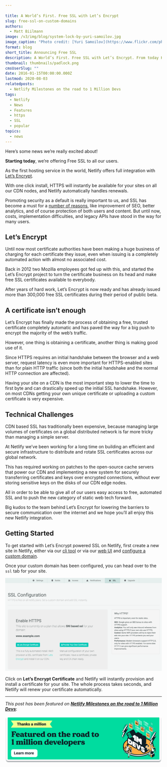 ```yaml
---

title: A World’s First. Free SSL with Let’s Encrypt
slug: free-ssl-on-custom-domains
authors:
  - Matt Biilmann
image: /v3/img/blog/system-lock-by-yuri-samoilov.jpg
image_caption: "Photo credit: [Yuri Samoilov](https://www.flickr.com/photos/yusamoilov/13334048894)  \n"
format: blog
short_title: Announcing Free SSL
description: A World’s First. Free SSL with Let’s Encrypt. From today HTTPS is a free one-click setup on all our plans
thumbnail: thumbnails/padlock.png
cmsUserSlug: ""
date: 2016-01-15T00:00:00.000Z
lastmod: 2020-08-03
relatedposts:
  - Netlify Milestones on the road to 1 Million Devs
tags:
  - Netlify
  - News
  - Features
  - https
  - SSL
  - popular
topics:
  - news
---
```


Here’s some news we’re really excited about!

**Starting today**, we’re offering Free SSL to all our users.

As the first hosting service in the world, Netlify offers full integration with [Let’s Encrypt](https://letsencrypt.org).

With one click install, HTTPS will instantly be available for your sites on all our CDN nodes, and Netlify automatically handles renewals.

Promoting security as a default is really important to us, and SSL has become a must for a [number of reasons](/blog/2014/10/03/five-reasons-you-want-https-for-your-static-site), like improvement of SEO, better analytics, and of course protection of both users and content. But until now, costs, implementation difficulties, and legacy APIs have stood in the way for many users.

<!-- excerpt -->

## Let’s Encrypt

Until now most certificate authorities have been making a huge business of charging for each certificate they issue, even when issuing is a completely automated action with almost no associated cost.

Back in 2012 two Mozilla employees got fed up with this, and started the Let’s Encrypt project to turn the certificate business on its head and make free SSL certificates available to everybody.

After years of hard work, Let’s Encrypt is now ready and has already issued more than 300,000 free SSL certificates during their period of public beta.

## A certificate isn’t enough

Let’s Encrypt has finally made the process of obtaining a free, trusted certificate completely automatic and has paved the way for a big push to encrypt the majority of the web’s traffic.

However, one thing is obtaining a certificate, another thing is making good use of it.

Since HTTPS requires an initial handshake between the browser and a web server, request latency is even more important for HTTPS-enabled sites than for plain HTTP traffic (since both the initial handshake and the normal HTTP connection are affected).

Having your site on a CDN is the most important step to lower the time to first byte and can drastically speed up the initial SSL handshake. However, on most CDNs getting your own unique certificate or uploading a custom certificate is very expensive.

## Technical Challenges

CDN based SSL has traditionally been expensive, because managing large volumes of certificates on a global distributed network is far more tricky than managing a simple server.

At Netlify we’ve been working for a long time on building an efficient and secure infrastructure to distribute and rotate SSL certificates across our global network.

This has required working on patches to the open-source cache servers that power our CDN and implementing a new system for securely transferring certificates and keys over encrypted connections, without ever storing sensitive keys on the disks of our CDN edge nodes.

All in order to be able to give all of our users easy access to free, automated SSL and to push the new category of static web tech forward.

Big kudos to the team behind Let’s Encrypt for lowering the barriers to secure communication over the internet and we hope you’ll all enjoy this new Netlify integration.

## Getting Started

To get started with Let’s Encrypt powered SSL on Netlify, first create a new site in Netlify, either via our [cli tool](/docs/cli) or via our [web UI](https://app.netlify.com/sites) and [configure a custom domain](/docs/custom-domains).

Once your custom domain has been configured, you can head over to the `ssl` tab for your site.

![screen-shot-2016-01-15-at-10.02.59-pm.png](/v3/img/blog/screen-shot-2016-01-15-at-10.02.59-pm.png)

Click on **Let’s Encrypt Certificate** and Netlify will instantly provision and install a certificate for your site. The whole process takes seconds, and Netlify will renew your certificate automatically.

---

_This post has been featured on **[Netlify Milestones on the road to 1 Million Devs](https://www.netlify.com/blog/2020/08/03/netlify-milestones-on-the-road-to-1-million-devs/#netlify-first-hosting-provider-to-offer-free-ssl-through-let-s-encrypt)**_:

[![Netlify 1 Million Devs article feature](/v3/img/blog/featured-on-1-million-devs-banner.png)](https://www.netlify.com/blog/2020/08/03/netlify-milestones-on-the-road-to-1-million-devs/#netlify-first-hosting-provider-to-offer-free-ssl-through-let-s-encrypt)
